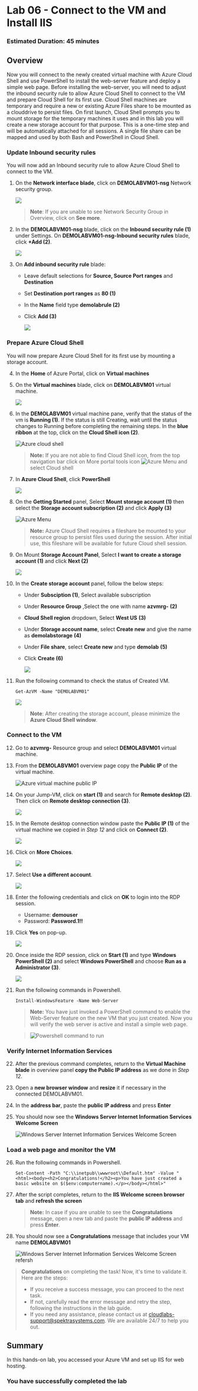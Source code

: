 ﻿# Lab 06 - Connect to the VM and Install IIS

### Estimated Duration: 45 minutes

## Overview

Now you will connect to the newly created virtual machine with Azure Cloud Shell and use PowerShell to install the web-server feature and deploy a simple web page. Before installing the web-server, you will need to adjust the inbound security rule to allow Azure Cloud Shell to connect to the VM and prepare Cloud Shell for its first use. Cloud Shell machines are temporary and require a new or existing Azure Files share to be mounted as a clouddrive to persist files. On first launch, Cloud Shell prompts you to mount storage for the temporary machines it uses and in this lab you will create a new storage account for that purpose. This is a one-time step and will be automatically attached for all sessions. A single file share can be mapped and used by both Bash and PowerShell in Cloud Shell. 

### Update Inbound security rules

You will now add an Inbound security rule to allow Azure Cloud Shell to connect to the VM.

 1. On the **Network interface blade**, click on **DEMOLABVM01-nsg** Network security group.
 
    ![](../instructions/images/lab5-image1.png)
    
    >**Note**: If you are unable to see Network Security Group in Overview, click on **See more**.
 
 2. In the **DEMOLABVM01-nsg** blade, click on the **Inbound security rule (1)** under Settings. On **DEMOLABVM01-nsg-Inbound security rules** blade, click **+Add (2)**.

    ![](../instructions/images/lab5-image2.png)
 
 3. On **Add inbound security rule** blade:
  
     - Leave default selections for **Source, Source Port ranges** and **Destination**
 
     - Set **Destination port ranges** as **80 (1)**
 
     - In the **Name** field type <copy>**demolabrule (2)**</copy>
 
     - Click **Add (3)**

       ![](../instructions/images/lab5-image3.png)

### Prepare Azure Cloud Shell

You will now prepare Azure Cloud Shell for its first use by mounting a storage account.

 4. In the **Home** of Azure Portal, click on **Virtual machines**
 
 5. On the **Virtual machines** blade, click on **DEMOLABVM01** virtual machine.

     ![](../instructions/images/lab5-image4.png)
 
 6. In the **DEMOLABVM01** virtual machine pane, verify that the status of the vm is **Running (1)**. If the status is still Creating, wait until the status changes to Running before completing the remaining steps.  In the **blue ribbon** at the top, click on the **Cloud Shell icon (2)**.

    ![Azure cloud shell](images/VMC-E6-S6.png)

    > **Note:** If you are not able to find Cloud Shell icon, from the top navigation bar click on More portal tools icon ![Azure Menu](images/moreportaltool.png) and select Cloud shell

7. In **Azure Cloud Shell**, click **PowerShell**

   ![](../instructions/images/powershell.png)

8. On the **Getting Started** panel, Select **Mount storage account (1)** then select the **Storage account subscription (2)** and click **Apply (3)**

    ![Azure Menu](images/IIS-01.png)

    > **Note:** Azure Cloud Shell requires a fileshare be mounted to your resource group to persist files used during the session. After initial use, this fileshare will be available for future Cloud shell session.

9. On Mount **Storage Account Panel**, Select **I want to create a storage account (1)** and click **Next (2)**

     ![](../instructions/images/IIS-02.png)

10. In the **Create storage account** panel, follow the below steps:
   
    - Under **Subsciption (1)**, Select available subscription
   
    - Under **Resource Group** ,Select the one with name **azvmrg-** **(2)**

    - **Cloud Shell region** dropdown, Select **West US** **(3)**

    - Under **Storage account name**, select **Create new** and give the name as **demolabstorage<inject key="Deployment ID" enableCopy="false"/>** **(4)**
    
    - Under **File share**, select **Create new** and type <copy>**demolab**</copy> **(5)**
      
    - Click **Create (6)** 

      ![](../instructions/images/IIS-03.png)

11. Run the following command to check the status of Created VM.

    ```
    Get-AzVM -Name "DEMOLABVM01"
    ```

     ![](../instructions/images/avm--6.png)    

      >**Note**: After creating the storage account, please minimize the **Azure Cloud Shell window**.

### Connect to the VM

12. Go to **azvmrg-<inject key="Deployment ID" enableCopy="false"/>** Resource group and select **DEMOLABVM01** virtual machine.

13. From the **DEMOLABVM01** overview page copy the **Public IP** of the virtual machine.

    ![Azure virtual machine public IP](images/IIS-04.png)

14. On your Jump-VM, click on **start (1)** and search for **Remote desktop (2)**. Then click on **Remote desktop connection (3)**.

     ![](../instructions/images/lab5-image6.png)

15. In the Remote desktop connection window paste the **Public IP (1)** of the virtual machine we copied in *Step 12* and click on **Connect (2)**.

     ![](../instructions/images/lab5-image7.png)

16. Click on **More Choices**.

     ![](../instructions/images/avm-2.png)

17. Select **Use a different account**.

     ![](../instructions/images/avm-3.png)

18. Enter the following credentials and click on **OK** to login into the RDP session.

    - Username: **demouser**
    - Password: **Password.1!!**

19. Click **Yes** on pop-up.   

     ![](../instructions/images/avm-5.png)

20. Once inside the RDP session, click on **Start (1)** and type **Windows PowerShell (2)** and select **Windows PowerShell** and choose **Run as a Administrator (3)**.

    ![](../instructions/images/lab5-image8.png)

21. Run the following commands in Powershell.

     ```
     Install-WindowsFeature -Name Web-Server
     
     ```

     > **Note:** You have just invoked a PowerShell command to enable the Web-Server feature on the new VM that you just created. Now you will verify the web server is active and install a simple web page.
    
     > ![Powershell command to run](images/powershell-command-install.png)

### Verify Internet Information Services

22. After the previous command completes, return to the **Virtual Machine blade** in overview panel **copy the Public IP address** as we done in *Step 12*.

23. Open a **new browser window** and **resize** it if necessary in the connected DEMOLABVM01.

24. In the **address bar**, paste the **public IP address** and press **Enter**

25. You should now see the **Windows Server Internet Information Services Welcome Screen**

    ![Windows Server Internet Information Services Welcome Screen](images/IIS-windows-server.png)

### Load a web page and monitor the VM

26. Run the following commands in Powershell.

     ```
     Set-Content -Path "C:\\inetpub\\wwwroot\\Default.htm" -Value "<html><body><h2>Congratulations!</h2><p>You have just created a basic website on $($env:computername).</p></body></html>"
     ```

27. After the script completes, return to the **IIS Welcome screen browser tab** and **refresh the screen**

     >**Note:** In case if you are unable to see the **Congratulations** message, open a new tab and paste the **public IP address** and press **Enter**.

28. You should now see a **Congratulations** message that includes your VM name **DEMOLABVM01**

    ![Windows Server Internet Information Services Welcome Screen refersh](images/windows-server-cong.png)

<validation step="ac29a4b2-b781-47ed-b706-536023ac7b14" />

> **Congratulations** on completing the task! Now, it's time to validate it. Here are the steps:
> - If you receive a success message, you can proceed to the next task.
> - If not, carefully read the error message and retry the step, following the instructions in the lab guide. 
> - If you need any assistance, please contact us at cloudlabs-support@spektrasystems.com. We are available 24/7 to help you out.
    

## Summary

In this hands-on lab, you accessed your Azure VM and set up IIS for web hosting.

### You have successfully completed the lab
